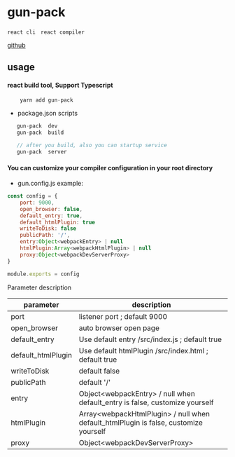 # gun-pack
`react cli` &nbsp; `react compiler`

[github](https://github.com/shengunbaba/gun-pack)

## usage
#### react build tool, Support Typescript
```jsx
    yarn add gun-pack 
```

- package.json scripts
```jsx
   gun-pack  dev
   gun-pack  build

   // after you build, also you can startup service
   gun-pack  server
```


#### You can customize your compiler configuration in your root directory
- gun.config.js
example:

```jsx
const config = {
    port: 9000,                         
    open_browser: false,
    default_entry: true,  
    default_htmlPlugin: true  
    writeToDisk: false
    publicPath: '/',
    entry:Object<webpackEntry> | null
    htmlPlugin:Array<webpackHtmlPlugin> | null
    proxy:Object<webpackDevServerProxy>
}

module.exports = config
```
Parameter description

|   parameter  | description  |
|  ----  | ----  |
| port  |<boolean> listener port ; default 9000 |
| open_browser  |<boolean>  auto browser open page |
| default_entry  |<boolean>  Use default entry /src/index.js ; default true |
| default_htmlPlugin  |<boolean>  Use default htmlPlugin /src/index.html ; default true |
| writeToDisk  | <boolean> default false |
| publicPath  | <string> default '/' |
| entry  | Object\<webpackEntry\> / null when default_entry is false, customize yourself |
| htmlPlugin  | Array\<webpackHtmlPlugin\> / null when default_htmlPlugin is false, customize yourself |
| proxy  | Object\<webpackDevServerProxy\>|


